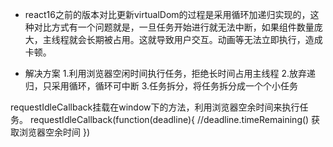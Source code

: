 * react16之前的版本对比更新virtualDom的过程是采用循环加递归实现的，这种对比方式有一个问题就是，一旦任务开始进行就无法中断，如果组件数量庞大，主线程就会长期被占用。这就导致用户交互。动画等无法立即执行，造成卡顿。

* 解决方案
1.利用浏览器空闲时间执行任务，拒绝长时间占用主线程
2.放弃递归，只采用循环，循环可中断
3.任务拆分，将任务拆分成一个个小任务

requestIdleCallback挂载在window下的方法，利用浏览器空余时间来执行任务。
requestIdleCallback(function(deadline){
    //deadline.timeRemaining()  获取浏览器空余时间
})


